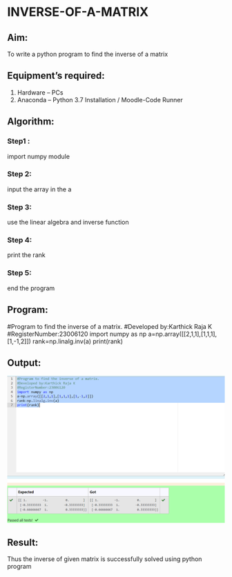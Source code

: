 # INVERSE-OF-A-MATRIX
## Aim:
To write a python program to find the inverse of a matrix
## Equipment’s required:
1. 	Hardware – PCs
2. 	Anaconda – Python 3.7 Installation / Moodle-Code Runner
## Algorithm:
### Step1 : 
import numpy module
### Step 2: 
input the array in the a
### Step 3:
 use the linear algebra and inverse function
### Step 4: 
print the rank
### Step 5:
end the program
## Program:
#Program to find the inverse of a matrix.
#Developed by:Karthick Raja K 
#RegisterNumber:23006120
import numpy as np
a=np.array([[2,1,1],[1,1,1],[1,-1,2]])
rank=np.linalg.inv(a)
print(rank)
## Output:
![output](/Screenshot%202023-07-25%20185522.png)
## Result:
Thus the inverse of given matrix is successfully solved using python program

